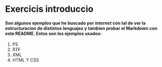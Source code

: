 # Exercicis introduccio
#### Son algunos ejemplos que he buscado por _internet_ con tal de ver la estructuracion de distintos lenguajes y tambien probar el Markdown con este **README**. Estos son los ejemplos usados:
1. PS
2. RTF
3. XML
4. HTML Y CSS
